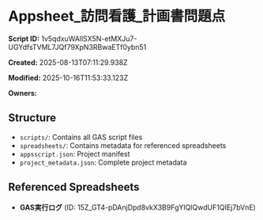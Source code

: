 # Appsheet_訪問看護_計画書問題点

**Script ID:** 1v5qdxuWAllSX5N-etMXJu7-UGYdfsTVML7JQf79XpN3RBwaETf0ybn51

**Created:** 2025-08-13T07:11:29.938Z

**Modified:** 2025-10-16T11:53:33.123Z

**Owners:** 

## Structure

- `scripts/`: Contains all GAS script files
- `spreadsheets/`: Contains metadata for referenced spreadsheets
- `appsscript.json`: Project manifest
- `project_metadata.json`: Complete project metadata

## Referenced Spreadsheets

- **GAS実行ログ** (ID: 15Z_GT4-pDAnjDpd8vkX3B9FgYlQIQwdUF1QIEj7bVnE)
